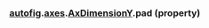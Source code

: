### [autofig](autofig.md).[axes](autofig.axes.md).[AxDimensionY](autofig.axes.AxDimensionY.md).pad (property)




